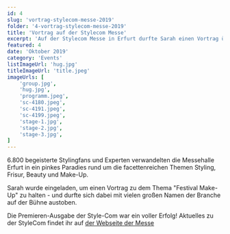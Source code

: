 ```yaml
---
id: 4
slug: 'vortrag-stylecom-messe-2019'
folder: '4-vortrag-stylecom-messe-2019'
title: 'Vortrag auf der Stylecom Messe'
excerpt: 'Auf der Stylecom Messe in Erfurt durfte Sarah einen Vortrag über Festival Make-Up halten'
featured: 4
date: 'Oktober 2019'
category: 'Events'
listImageUrl: 'hug.jpg'
titleImageUrl: 'title.jpeg'
imageUrls: [
    'group.jpg',
    'hug.jpg',
    'programm.jpeg',
    'sc-4180.jpeg',
    'sc-4191.jpeg',
    'sc-4199.jpeg',
    'stage-1.jpg',
    'stage-2.jpg',
    'stage-3.jpg',
]
---
```

6.800 begeisterte Stylingfans und Experten verwandelten die Messehalle Erfurt in ein pinkes Paradies rund um die facettenreichen Themen Styling, Frisur, Beauty und Make-Up.

Sarah wurde eingeladen, um einen Vortrag zu dem Thema "Festival Make-Up" zu halten - und durfte sich dabei mit vielen großen Namen der Branche auf der Bühne austoben.

Die Premieren-Ausgabe der Style-Com war ein voller Erfolg! Aktuelles zu der StyleCom findet ihr auf <a href="https://www.style-com.de/" target="_blank">der Webseite der Messe </a>
